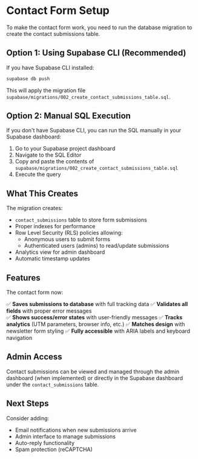 # Contact Form Setup

To make the contact form work, you need to run the database migration to create the contact submissions table.

## Option 1: Using Supabase CLI (Recommended)

If you have Supabase CLI installed:

```bash
supabase db push
```

This will apply the migration file `supabase/migrations/002_create_contact_submissions_table.sql`.

## Option 2: Manual SQL Execution

If you don't have Supabase CLI, you can run the SQL manually in your Supabase dashboard:

1. Go to your Supabase project dashboard
2. Navigate to the SQL Editor
3. Copy and paste the contents of `supabase/migrations/002_create_contact_submissions_table.sql`
4. Execute the query

## What This Creates

The migration creates:

- `contact_submissions` table to store form submissions
- Proper indexes for performance
- Row Level Security (RLS) policies allowing:
  - Anonymous users to submit forms
  - Authenticated users (admins) to read/update submissions
- Analytics view for admin dashboard
- Automatic timestamp updates

## Features

The contact form now:

✅ **Saves submissions to database** with full tracking data
✅ **Validates all fields** with proper error messages  
✅ **Shows success/error states** with user-friendly messages
✅ **Tracks analytics** (UTM parameters, browser info, etc.)
✅ **Matches design** with newsletter form styling
✅ **Fully accessible** with ARIA labels and keyboard navigation

## Admin Access

Contact submissions can be viewed and managed through the admin dashboard (when implemented) or directly in the Supabase dashboard under the `contact_submissions` table.

## Next Steps

Consider adding:
- Email notifications when new submissions arrive
- Admin interface to manage submissions
- Auto-reply functionality
- Spam protection (reCAPTCHA)